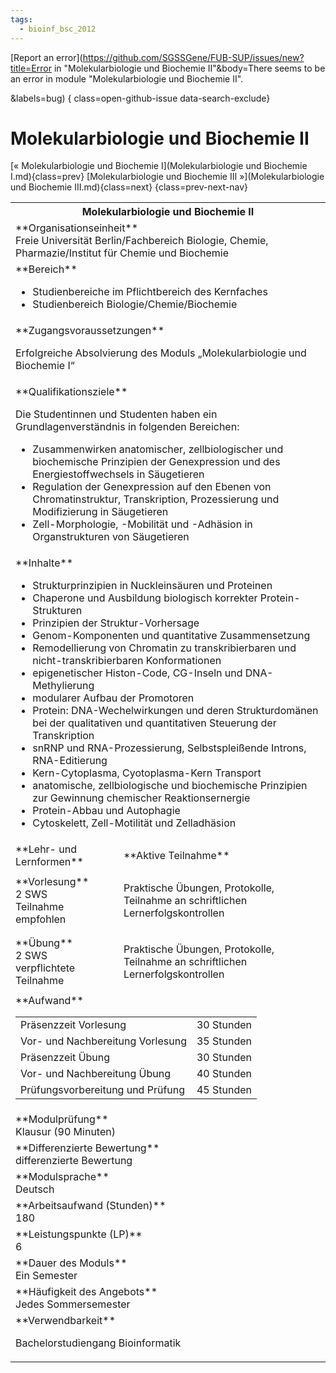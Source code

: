 ```yaml
---
tags:
  - bioinf_bsc_2012
---
```

[Report an error](https://github.com/SGSSGene/FUB-SUP/issues/new?title=Error in "Molekularbiologie und Biochemie II"&body=There seems to be an error in module "Molekularbiologie und Biochemie II".

<Describe here a slightly more detailed description of what is wrong>&labels=bug)
{ class=open-github-issue data-search-exclude}

# Molekularbiologie und Biochemie II

[« Molekularbiologie und Biochemie I](Molekularbiologie und Biochemie I.md){class=prev}
[Molekularbiologie und Biochemie III »](Molekularbiologie und Biochemie III.md){class=next}
{class=prev-next-nav}

<table markdown id="moduledesc">
<tr markdown class="moduledesc_head"><th colspan="2">Molekularbiologie und Biochemie II </th></tr>
<tr markdown><td colspan="2">**Organisationseinheit**   <br>Freie Universität Berlin/Fachbereich Biologie, Chemie, Pharmazie/Institut für Chemie und Biochemie</td></tr>

<tr markdown><td colspan="2">**Bereich**<br>


- Studienbereiche im Pflichtbereich des Kernfaches
- Studienbereich Biologie/Chemie/Biochemie

</td></tr>

<tr markdown><td colspan="2">**Zugangsvoraussetzungen** <br>

Erfolgreiche Absolvierung des Moduls „Molekularbiologie und Biochemie I“


</td></tr>
<tr markdown><td colspan="2">**Qualifikationsziele**    <br>

Die Studentinnen und Studenten haben ein Grundlagenverständnis in folgenden
Bereichen:

- Zusammenwirken anatomischer, zellbiologischer und biochemische Prinzipien
  der Genexpression und des Energiestoffwechsels in Säugetieren
- Regulation der Genexpression auf den Ebenen von Chromatinstruktur,
  Transkription, Prozessierung und Modifizierung in Säugetieren
- Zell-Morphologie, -Mobilität und -Adhäsion in Organstrukturen von
  Säugetieren


</td></tr>
<tr markdown><td colspan="2">**Inhalte**                <br>


- Strukturprinzipien in Nuckleinsäuren und Proteinen
- Chaperone und Ausbildung biologisch korrekter Protein-Strukturen
- Prinzipien der Struktur-Vorhersage
- Genom-Komponenten und quantitative Zusammensetzung
- Remodellierung von Chromatin zu transkribierbaren und
  nicht-transkribierbaren Konformationen
- epigenetischer Histon-Code, CG-Inseln und DNA-Methylierung
- modularer Aufbau der Promotoren
- Protein: DNA-Wechelwirkungen und deren Strukturdomänen bei der
  qualitativen und quantitativen Steuerung der Transkription
- snRNP und RNA-Prozessierung, Selbstspleißende Introns, RNA-Editierung
- Kern-Cytoplasma, Cyotoplasma-Kern Transport
- anatomische, zellbiologische und biochemische Prinzipien zur Gewinnung
  chemischer Reaktionsernergie
- Protein-Abbau und Autophagie
- Cytoskelett, Zell-Motilität und Zelladhäsion


</td></tr>

<tr markdown><td>**Lehr- und Lernformen**</td><td>**Aktive Teilnahme**</td></tr>
<tr markdown><td> **Vorlesung** <br>2 SWS <br> Teilnahme empfohlen</td><td>

Praktische Übungen, Protokolle, Teilnahme an schriftlichen Lernerfolgskontrollen
</td></tr>
<tr markdown><td> **Übung** <br>2 SWS <br> verpflichtete Teilnahme</td><td>

Praktische Übungen, Protokolle, Teilnahme an schriftlichen Lernerfolgskontrollen
</td></tr>
<tr markdown><td colspan="2">**Aufwand**                <br>
<table class="aufwand_table">
<tr><td>Präsenzzeit Vorlesung</td><td>30 Stunden</td></tr>
<tr><td>Vor- und Nachbereitung Vorlesung</td><td>35 Stunden</td></tr>
<tr><td>Präsenzzeit Übung</td><td>30 Stunden</td></tr>
<tr><td>Vor- und Nachbereitung Übung</td><td>40 Stunden</td></tr>
<tr><td>Prüfungsvorbereitung und Prüfung</td><td>45 Stunden</td></tr>
</table>

</td></tr>
<tr markdown><td colspan="2">**Modulprüfung**             <br>Klausur (90 Minuten)


</td></tr>
<tr markdown><td colspan="2">**Differenzierte Bewertung** <br>differenzierte Bewertung

</td></tr>
<tr markdown><td colspan="2">**Modulsprache**             <br>Deutsch</td></tr>
<tr markdown><td colspan="2">**Arbeitsaufwand (Stunden)** <br>180</td></tr>
<tr markdown><td colspan="2">**Leistungspunkte (LP)**     <br>6</td></tr>
<tr markdown><td colspan="2">**Dauer des Moduls**         <br>Ein Semester</td></tr>
<tr markdown><td colspan="2">**Häufigkeit des Angebots**  <br>Jedes Sommersemester</td></tr>
<tr markdown><td colspan="2">**Verwendbarkeit**           <br>

Bachelorstudiengang Bioinformatik


</td></tr>

</table>
